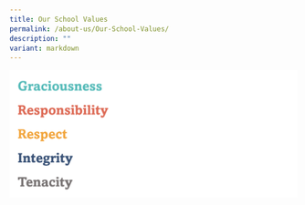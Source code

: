 ```yaml
---
title: Our School Values
permalink: /about-us/Our-School-Values/
description: ""
variant: markdown
---
```

![](/images/About%20Us/Values___Gr2it.png)